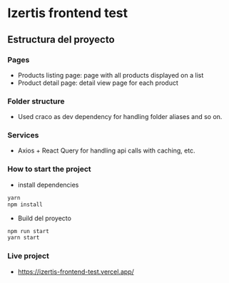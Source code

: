 # Izertis frontend test

## Estructura del proyecto

### Pages

 - Products listing page: page with all products displayed on a list
 - Product detail page: detail view page for each product

### Folder structure

 - Used craco as dev dependency for handling folder aliases and so on.

### Services

 - Axios + React Query for handling api calls with caching, etc.

### How to start the project

- install dependencies
```sh
yarn 
npm install
```
- Build del proyecto
```sh
npm run start
yarn start
```

### Live project

 - https://izertis-frontend-test.vercel.app/